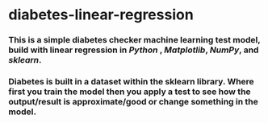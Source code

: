 # diabetes-linear-regression

### This is a simple diabetes checker machine learning test model, build with linear regression in   *Python*  ,  *Matplotlib*, *NumPy*, and *sklearn*.
### Diabetes is built in a dataset within the sklearn library. Where first you train the model then you apply a test to see how the output/result is approximate/good or change something in the model.
